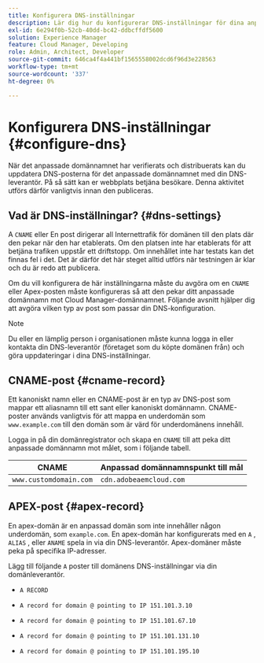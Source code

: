 ```yaml
---
title: Konfigurera DNS-inställningar
description: Lär dig hur du konfigurerar DNS-inställningar för dina anpassade domännamn.
exl-id: 6e294f0b-52cb-40dd-bc42-ddbcffdf5600
solution: Experience Manager
feature: Cloud Manager, Developing
role: Admin, Architect, Developer
source-git-commit: 646ca4f4a441bf1565558002dcd6f96d3e228563
workflow-type: tm+mt
source-wordcount: '337'
ht-degree: 0%

---
```


# Konfigurera DNS-inställningar {#configure-dns}

När det anpassade domännamnet har verifierats och distribuerats kan du uppdatera DNS-posterna för det anpassade domännamnet med din DNS-leverantör. På så sätt kan er webbplats betjäna besökare. Denna aktivitet utförs därför vanligtvis innan den publiceras.

## Vad är DNS-inställningar? {#dns-settings}

A `CNAME` eller En post dirigerar all Internettrafik för domänen till den plats där den pekar när den har etablerats. Om den platsen inte har etablerats för att betjäna trafiken uppstår ett driftstopp. Om innehållet inte har testats kan det finnas fel i det. Det är därför det här steget alltid utförs när testningen är klar och du är redo att publicera.

Om du vill konfigurera de här inställningarna måste du avgöra om en `CNAME` eller Apex-posten måste konfigureras så att den pekar ditt anpassade domännamn mot Cloud Manager-domännamnet. Följande avsnitt hjälper dig att avgöra vilken typ av post som passar din DNS-konfiguration.

>[!NOTE]
>
>Du eller en lämplig person i organisationen måste kunna logga in eller kontakta din DNS-leverantör (företaget som du köpte domänen från) och göra uppdateringar i dina DNS-inställningar.

## CNAME-post {#cname-record}

Ett kanoniskt namn eller en CNAME-post är en typ av DNS-post som mappar ett aliasnamn till ett sant eller kanoniskt domännamn. CNAME-poster används vanligtvis för att mappa en underdomän som `www.example.com` till den domän som är värd för underdomänens innehåll.

Logga in på din domänregistrator och skapa en `CNAME` till att peka ditt anpassade domännamn mot målet, som i följande tabell.

| CNAME | Anpassad domännamnspunkt till mål |
|--- |--- |
| `www.customdomain.com` | `cdn.adobeaemcloud.com` |

## APEX-post {#apex-record}

En apex-domän är en anpassad domän som inte innehåller någon underdomän, som `example.com`. En apex-domän har konfigurerats med en `A` , `ALIAS` , eller `ANAME` spela in via din DNS-leverantör. Apex-domäner måste peka på specifika IP-adresser.

Lägg till följande `A` poster till domänens DNS-inställningar via din domänleverantör.

* `A RECORD`

* `A record for domain @ pointing to IP 151.101.3.10`

* `A record for domain @ pointing to IP 151.101.67.10`

* `A record for domain @ pointing to IP 151.101.131.10`

* `A record for domain @ pointing to IP 151.101.195.10`
